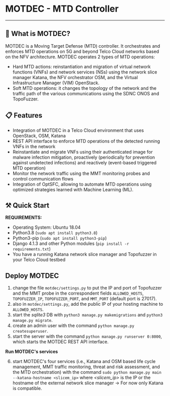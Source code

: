 # MOTDEC - MTD Controller

-----------------------------------------

## :page_with_curl: What is MOTDEC?


MOTDEC is a Moving Target Defense (MTD) controller. It orchestrates and enforces MTD operations on 5G and beyond Telco Cloud networks based on the NFV architecture.
MOTDEC operates 2 types of MTD operations:

- Hard MTD actions: reinstantiation and migration of virtual network functions (VNFs) and network services (NSs) using the network slice manager Katana, the NFV orchestrator OSM, and the Virtual Infrastructure Manager (VIM) OpenStack.
- Soft MTD operations: it changes the topology of the network and the traffic path of the various communications using the SDNC ONOS and TopoFuzzer.

## :clipboard: Features

- Integration of MOTDEC in a Telco Cloud environment that uses OpenStack, OSM, Katana
- REST API interface to enforce MTD operations of the detected running VNFs in the network
- Reinstantiate and migrate VNFs using their authenticated image for malware infection mitigation, proactively (periodically for prevention against undetected infections) and reactively (event-based triggered MTD operation)
- Monitor the network traffic using the MMT monitoring probes and control communication flows
- Integration of OptSFC, allowing to automate MTD operations using optimized strategies learned with Machine Learning (ML).

## :hammer_and_pick: Quick Start

**REQUIREMENTS:**
- Operating System: Ubuntu 18.04
- Python3.8 (```sudo apt install python3.8```)
- Python3-pip (```sudo apt install python3-pip```)
- Django 4.1.3 and other Python modules (```pip install -r requirements.txt```)
- You have a running Katana network slice manager and Topofuzzer in your Telco Cloud testbed


## Deploy MOTDEC

1. change the file `motdec/settings.py` to put the IP and port of Topofuzzer and the MMT probe in the correspondent fields `ALLOWED_HOSTS`, `TOPOFUZZER_IP`, `TOPOFUZZER_PORT`, and `MMT_PORT` (default port is 27017).
2. also in `motdec/settings.py`, add the public IP of your hosting machine to `ALLOWED_HOSTS`.
3. start the _sqlite3_ DB with `python3 manage.py makemigrations` and `python3 manage.py migrate`.
4. create an admin user with the command ```python manage.py createsuperuser```.
5. start the server with the command ````python manage.py runserver 0:8000````, which starts the MOTDEC REST API interface.

**Run MOTDEC's services**

6. start MOTDEC's four services (i.e., Katana and OSM based life cycle management, MMT traffic monitoring, threat and risk assessment, and the MTD orchestration) with the command ````sudo python manage.py main --katana-hostname <slicem_ip>```` where _\<slicem_ip\>_ is the IP or the hostname of the external network slice manager -> For now only Katana is compatible.
